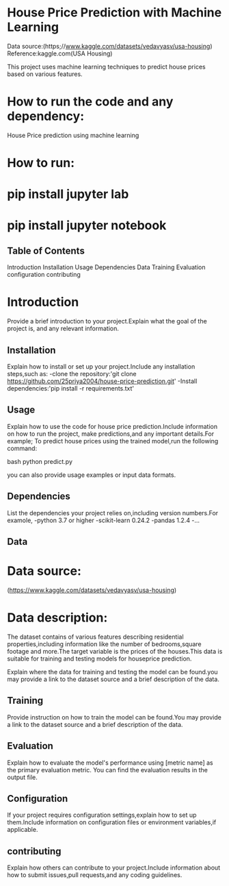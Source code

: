 # House Price Prediction with Machine Learning

Data source:(https;//www.kaggle.com/datasets/vedavyasv/usa-housing)
Reference:kaggle.com(USA Housing)

This project uses machine learning techniques to predict house prices based on various features.
# How to run the code and any dependency:
 House Price prediction using machine learning
 # How to run:
   # pip install jupyter lab
   # pip install jupyter notebook

## Table of Contents
Introduction
Installation
Usage
Dependencies
Data
Training
Evaluation
configuration
contributing

# Introduction
Provide a brief introduction to your project.Explain what the goal of the project is, and any relevant information.

## Installation
Explain how to install or set up your project.Include any installation steps,such as:
-clone the repository:'git clone https://github.com/25priya2004/house-price-prediction.git'
-Install dependencies:'pip install -r requirements.txt'

## Usage
Explain how to use the code for house price prediction.Include information on how to run the project, make predictions,and any important details.For example;
To predict house prices using the trained model,run the following command:

bash
python predict.py

you can also provide usage examples or input data formats.
## Dependencies
List the dependencies your project relies on,including version numbers.For examole,
-python 3.7 or higher
-scikit-learn 0.24.2
-pandas 1.2.4
-...
## Data
   # Data source:
  (https://www.kaggle.com/datasets/vedavyasv/usa-housing)
   # Data description:
   The dataset contains of various features describing residential properties,including information like the number of bedrooms,square footage and more.The target variable is the prices of the houses.This data is suitable for training and testing models for houseprice prediction.

Explain where the data for training and testing the model can be found.you may provide a link to the dataset source and a brief description of the data.
  
  

## Training
Provide instruction on how to train the model can be found.You may provide a link to the dataset source and a brief description of the data.


## Evaluation
Explain how to evaluate the model's performance using [metric name] as the primary evaluation metric. You can find the evaluation results in the output file.

## Configuration
If your project requires configuration settings,explain how to set up them.Include information on configuration files or environment variables,if applicable.

## contributing
Explain how others can contribute to your project.Include information about how to submit issues,pull requests,and any coding guidelines.
